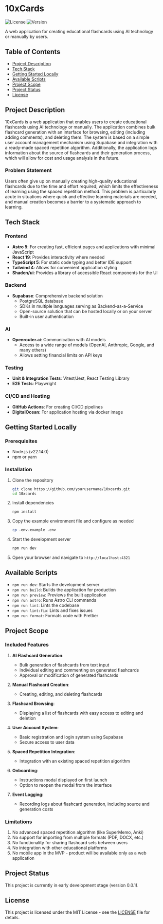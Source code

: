 # 10xCards

![License](https://img.shields.io/badge/license-MIT-blue.svg)
![Version](https://img.shields.io/badge/version-0.0.1-green.svg)

A web application for creating educational flashcards using AI technology or manually by users.

## Table of Contents
- [Project Description](#project-description)
- [Tech Stack](#tech-stack)
- [Getting Started Locally](#getting-started-locally)
- [Available Scripts](#available-scripts)
- [Project Scope](#project-scope)
- [Project Status](#project-status)
- [License](#license)

## Project Description

10xCards is a web application that enables users to create educational flashcards using AI technology or manually. The application combines bulk flashcard generation with an interface for browsing, editing (including adding comments), and deleting them. The system is based on a simple user account management mechanism using Supabase and integration with a ready-made spaced repetition algorithm. Additionally, the application logs information about the source of flashcards and their generation process, which will allow for cost and usage analysis in the future.

### Problem Statement

Users often give up on manually creating high-quality educational flashcards due to the time and effort required, which limits the effectiveness of learning using the spaced repetition method. This problem is particularly acute in situations where quick and effective learning materials are needed, and manual creation becomes a barrier to a systematic approach to learning.

## Tech Stack

### Frontend
- **Astro 5**: For creating fast, efficient pages and applications with minimal JavaScript
- **React 19**: Provides interactivity where needed
- **TypeScript 5**: For static code typing and better IDE support
- **Tailwind 4**: Allows for convenient application styling
- **Shadcn/ui**: Provides a library of accessible React components for the UI

### Backend
- **Supabase**: Comprehensive backend solution
  - PostgreSQL database
  - SDKs in multiple languages serving as Backend-as-a-Service
  - Open-source solution that can be hosted locally or on your server
  - Built-in user authentication

### AI
- **Openrouter.ai**: Communication with AI models
  - Access to a wide range of models (OpenAI, Anthropic, Google, and many others)
  - Allows setting financial limits on API keys

### Testing
- **Unit & Integration Tests**: Vitest/Jest, React Testing Library
- **E2E Tests**: Playwright

### CI/CD and Hosting
- **GitHub Actions**: For creating CI/CD pipelines
- **DigitalOcean**: For application hosting via docker image

## Getting Started Locally

### Prerequisites
- Node.js (v22.14.0)
- npm or yarn

### Installation

1. Clone the repository
   ```bash
   git clone https://github.com/yourusername/10xcards.git
   cd 10xcards
   ```

2. Install dependencies
   ```bash
   npm install
   ```

3. Copy the example environment file and configure as needed
   ```bash
   cp .env.example .env
   ```

4. Start the development server
   ```bash
   npm run dev
   ```

5. Open your browser and navigate to `http://localhost:4321`

## Available Scripts

- `npm run dev`: Starts the development server
- `npm run build`: Builds the application for production
- `npm run preview`: Previews the built application
- `npm run astro`: Runs Astro CLI commands
- `npm run lint`: Lints the codebase
- `npm run lint:fix`: Lints and fixes issues
- `npm run format`: Formats code with Prettier

## Project Scope

### Included Features
1. **AI Flashcard Generation**:
   - Bulk generation of flashcards from text input
   - Individual editing and commenting on generated flashcards
   - Approval or modification of generated flashcards

2. **Manual Flashcard Creation**:
   - Creating, editing, and deleting flashcards

3. **Flashcard Browsing**:
   - Displaying a list of flashcards with easy access to editing and deletion

4. **User Account System**:
   - Basic registration and login system using Supabase
   - Secure access to user data

5. **Spaced Repetition Integration**:
   - Integration with an existing spaced repetition algorithm

6. **Onboarding**:
   - Instructions modal displayed on first launch
   - Option to reopen the modal from the interface

7. **Event Logging**:
   - Recording logs about flashcard generation, including source and generation costs

### Limitations
1. No advanced spaced repetition algorithm (like SuperMemo, Anki)
2. No support for importing from multiple formats (PDF, DOCX, etc.)
3. No functionality for sharing flashcard sets between users
4. No integration with other educational platforms
5. No mobile app in the MVP - product will be available only as a web application

## Project Status

This project is currently in early development stage (version 0.0.1).

## License

This project is licensed under the MIT License - see the [LICENSE](LICENSE) file for details.
